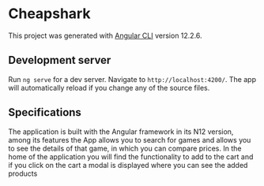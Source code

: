 # Cheapshark

This project was generated with [Angular CLI](https://github.com/angular/angular-cli) version 12.2.6.

## Development server

Run `ng serve` for a dev server. Navigate to `http://localhost:4200/`. The app will automatically reload if you change any of the source files.

## Specifications
The application is built with the Angular framework in its N12 version, among its features the App allows you to search for games and allows you to see the details of that game, in which you can compare prices. In the home of the application you will find the functionality to add to the cart and if you click on the cart a modal is displayed where you can see the added products

